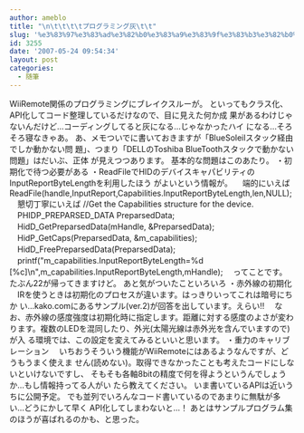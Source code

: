 ```yaml
---
author: ameblo
title: "\n\t\t\t\tプログラミング灰\t\t"
slug: '%e3%83%97%e3%83%ad%e3%82%b0%e3%83%a9%e3%83%9f%e3%83%b3%e3%82%b0%e7%81%b0'
id: 3255
date: '2007-05-24 09:54:34'
layout: post
categories:
  - 随筆
---
```


WiiRemote関係のプログラミングにブレイクスルーが。 といってもクラス化、API化してコード整理しているだけなので、目に見えた何か成 果があるわけじゃないんだけど…コーディングしてると灰になる…じゃなかったハイ になる…そろそろ寝なきゃあ。 あ、メモついでに書いておきますが「BlueSoleilスタック経由でしか動かない問 題」、つまり「DELLのToshiba BlueToothスタックで動かない問題」はだいぶ、正体 が見えつつあります。 基本的な問題はこのあたり。 ・初期化で待つ必要がある ・ReadFileでHIDのデバイスキャパビリティのInputReportByteLengthを利用したほう がよいという情報が。 　端的にいえば ReadFile(handle,InputReport,Capabilities.InputReportByteLength,len,NULL); 　懇切丁寧にいえば //Get the Capabilities structure for the device. 　PHIDP_PREPARSED_DATA PreparsedData; 　HidD_GetPreparsedData(mHandle, &PreparsedData); 　HidP_GetCaps(PreparsedData, &m_capabilities); 　HidD_FreePreparsedData(PreparsedData); 　printf("m_capabilities.InputReportByteLength=%d [%c]\n",m_capabilities.InputReportByteLength,mHandle); 　ってことです。たぶん22が帰ってきますけど。 あと気がついたこといろいろ ・赤外線の初期化 　IRを使うときは初期化のプロセスが違います。はっきりいってこれは暗号にちか い…kako.comにあるサンプル(ver.2)が回答を出しています。えらい!! 　なお、赤外線の感度強度は初期化時に指定します。距離に対する感度のよさが変わ ります。複数のLEDを混同したり、外光(太陽光線は赤外光を含んでいますので)が入 る環境では、この設定を変えてみるといいと思います。 ・重力のキャリブレーション 　いちおうそういう機能がWiiRemoteにはあるようなんですが、どうもうまく使えま せん(読めない)。取得できなかったことも考えたコードにしないといけないですし、 そもそも各軸8bitの精度で何を得ようというんでしょうか…もし情報持ってる人がい たら教えてください。 いま書いているAPIは近いうちに公開予定。 でも並列でいろんなコード書いているのであまりに無駄が多い…どうにかして早く API化してしまわないと…！ あとはサンプルプログラム集のほうが喜ばれるのかも、と思った。